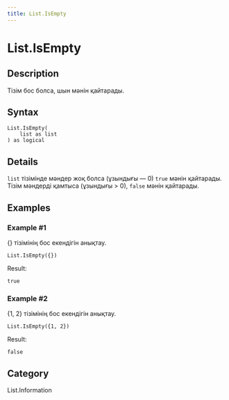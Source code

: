 ```yaml
---
title: List.IsEmpty
---
```


# List.IsEmpty


## Description

Тізім бос болса, шын мәнін қайтарады.


## Syntax

```powerquery
List.IsEmpty(
    list as list
) as logical
```


## Details

<code>list</code> тізімінде мәндер жоқ болса (ұзындығы — 0) <code>true</code> мәнін қайтарады. Тізім мәндерді қамтыса (ұзындығы > 0), <code>false</code> мәнін қайтарады.


## Examples

### Example #1 
\{} тізімінің бос екендігін анықтау.
```powerquery
List.IsEmpty({})
```

Result: 
```powerquery
true
```


### Example #2 
\{1, 2} тізімінің бос екендігін анықтау.
```powerquery
List.IsEmpty({1, 2})
```

Result: 
```powerquery
false
```




## Category
List.Information
